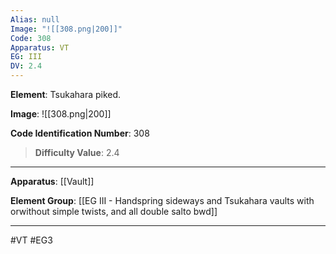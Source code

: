 ```yaml
---
Alias: null
Image: "![[308.png|200]]"
Code: 308
Apparatus: VT
EG: III
DV: 2.4
---
```

**Element**: Tsukahara piked.

**Image**:
![[308.png|200]]

**Code Identification Number**: 308

>**Difficulty Value**: 2.4

___
**Apparatus**: [[Vault]]

**Element Group**: [[EG III - Handspring sideways and Tsukahara vaults with orwithout simple twists, and all double salto bwd]]
___
#VT #EG3
